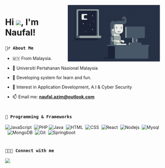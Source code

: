 

<img alt="Night Coding" src="https://raw.githubusercontent.com/AVS1508/AVS1508/master/assets/Night-Coding.gif" align="right"/>

<h1 align="left">Hi <img src="https://raw.githubusercontent.com/MartinHeinz/MartinHeinz/master/wave.gif" width="30px">, I'm Naufal!</h1>


### `🙋‍♂️ About Me`

- 🇲🇾 From Malaysia.

- 🏫 Universiti Pertahanan Nasional Malaysia

- 🌱 Developing system for learn and fun. 

- 👾 Interest in Application Development, A.I & Cyber Security

- 📫 Email me: **naufal.azim@outlook.com**
<br></br>

### `🚀 Programming & Frameworks`


![JavaScript](https://img.shields.io/badge/JavaScript-323330?style=for-the-badge&logo=javascript&logoColor=F7DF1E)&nbsp;
![PHP](https://img.shields.io/badge/PHP-777BB4?style=for-the-badge&logo=php&logoColor=white)
![Java](https://img.shields.io/badge/Java-ED8B00?style=for-the-badge&logo=java&logoColor=white)&nbsp;
![HTML](https://img.shields.io/badge/HTML5-E34F26?style=for-the-badge&logo=html5&logoColor=white)&nbsp;
![CSS](https://img.shields.io/badge/CSS3-1572B6?style=for-the-badge&logo=css3&logoColor=white)&nbsp;
![React](https://img.shields.io/badge/React-20232A?style=for-the-badge&logo=react&logoColor=61DAFB)&nbsp;
![Nodejs](https://img.shields.io/badge/Node.js-339933?style=for-the-badge&logo=nodedotjs&logoColor=white)&nbsp;
![Mysql](https://img.shields.io/badge/MySQL-005C84?style=for-the-badge&logo=mysql&logoColor=white)&nbsp;
![MongoDB](https://img.shields.io/badge/MongoDB-4EA94B?style=for-the-badge&logo=mongodb&logoColor=white)&nbsp;
![Git](https://img.shields.io/badge/GIT-E44C30?style=for-the-badge&logo=git&logoColor=white)&nbsp;
![Springboot](	https://img.shields.io/badge/Spring-6DB33F?style=for-the-badge&logo=spring&logoColor=white)&nbsp;
<br></br>

### `🧑🏻‍🎓 Connect with me`
<p align="left">

<a href = "https://www.linkedin.com/in/mohdnaufalazim/"  target="_blank"><img src="https://img.shields.io/badge/LinkedIn-0077B5?style=for-the-badge&logo=linkedin&logoColor=white"/></a>


</p>

